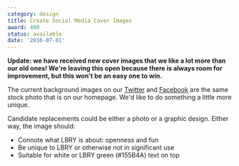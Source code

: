 ```yaml
---
category: design
title: Create Social Media Cover Images
award: 400
status: available
date: '2016-07-01'
---
```


**Update: we have received new cover images that we like a lot more than our old ones! We're leaving this open because there is always room for improvement, but this won't be an easy one to win.**

The current background images on our [Twitter](https://twitter.com/lbryio) and [Facebook](https://facebook.com/lbryio) are the same stock photo that is on our homepage. We'd like to do something a little more unique.

Candidate replacements could be either a photo or a graphic design. Either way, the image should:

- Connote what LBRY is about: openness and fun
- Be unique to LBRY or otherwise not in significant use
- Suitable for white or LBRY green (#155B4A) text on top
